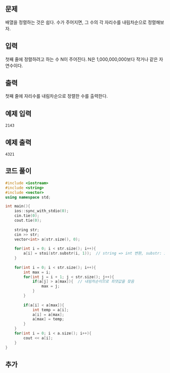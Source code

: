 ## 문제 
배열을 정렬하는 것은 쉽다. 수가 주어지면, 그 수의 각 자리수를 내림차순으로 정렬해보자.


## 입력
첫째 줄에 정렬하려고 하는 수 N이 주어진다. N은 1,000,000,000보다 작거나 같은 자연수이다.


## 출력
첫째 줄에 자리수를 내림차순으로 정렬한 수를 출력한다.


## 예제 입력 
```
2143
```

## 예제 출력  
```
4321
```
## 코드 풀이
```c++
#include <iostream>
#include <string>
#include <vector>
using namespace std;

int main(){
    ios::sync_with_stdio(0);
    cin.tie(0);
    cout.tie(0);
    
    string str;
    cin >> str;
    vector<int> a(str.size(), 0);
    
    for(int i = 0; i < str.size(); i++){
        a[i] = stoi(str.substr(i, 1));  // string => int 변환, substr: i부터 1길이만큼 string으로 잘라냄
    }
    
    for(int i = 0; i < str.size(); i++){
        int max = i;
        for(int j = i + 1; j < str.size(); j++){
            if(a[j] > a[max]){  // 내림차순이므로 최댓값을 찾음
                max = j;
            }
        }
        
        if(a[i] < a[max]){
            int temp = a[i];
            a[i] = a[max];
            a[max] = temp;
        }
    }
    for(int i = 0; i < a.size(); i++){
        cout << a[i];
    }
}
```
## 추가

